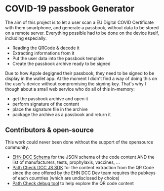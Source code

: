 # COVID-19 passbook Generator

The aim of this project is to let a user scan a EU Digital COVID Certificate with them smartphone, and generate a passbook, without data to be stored on a remote server. Everything possible had to be done on the device itself, including especially:

- Reading the QRCode & decode it
- Extracting informations from it
- Put the user data into the passbook template
- Create the passbook archive ready to be signed

Due to how Apple degigned their passbook, they need to be signed to be display in the wallet app. At the moment I didn't find a way of doing this on the user's device without compromising the signing key. That's why I though about a small web service who do all of this in-memory:

- get the passbook archive and open it
- perform signature of the content
- place the signature file in the archive
- package the archive as a passbook and return it


## Contributors & open-source
This work could never been done without the support of the opensource community.

- [EHN DCC Schema](https://github.com/ehn-dcc-development/ehn-dcc-schema) for the JSON schema of the code content AND the list of manufacturers, tests, prophylaxis, vaccines, ...
- [Path Check DCC JS SDK](https://github.com/Path-Check/dcc-sdk.js) for the content extraction from the QR Code since the one offered by the EHN DCC Dev team requires the pubkeys of each countries (which are undisclosed by choice)
- [Path Check debug tool](https://github.pathcheck.org/debug.html) to help explore the QR code content
